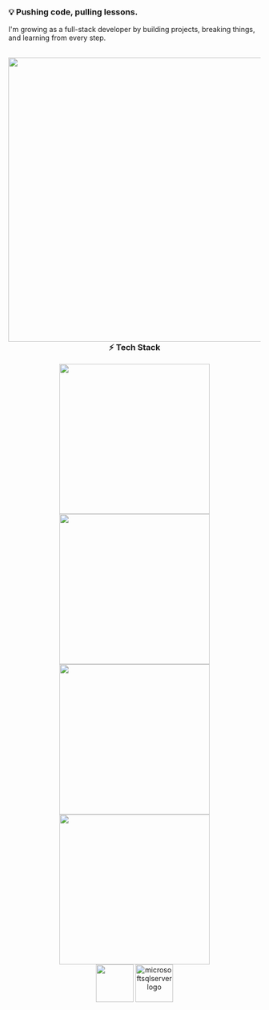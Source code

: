 <h3 align="left">💡 Pushing code, pulling lessons.</h3>
<p>I'm growing as a full-stack developer by building projects, breaking things, and learning from every step.</p>

<br clear="both">

<img align="right" width="568" src="https://i.pinimg.com/736x/7d/8b/0b/7d8b0baf8368be4aa18d5d72d6503383.jpg" />

<h3 align="center">⚡ Tech Stack </h3>

<div align="center">
  <img src="https://skillicons.dev/icons?i=js,ts,react,redux" width="300"/>
  <img src="https://skillicons.dev/icons?i=angular,html,css,sass"  width="300"/>
  <img src="https://skillicons.dev/icons?i=tailwind,bootstrap,cs,dotnet"  width="300"/>
  <img src="https://skillicons.dev/icons?i=java,spring,mysql,postgresql"  width="300"/>
  <div>
    <img src="https://skillicons.dev/icons?i=git"  width="75"/>
    <img src="https://cdn.jsdelivr.net/gh/devicons/devicon/icons/microsoftsqlserver/microsoftsqlserver-plain.svg" width="75" alt="microsoftsqlserver logo" />
  </div>
</div>
